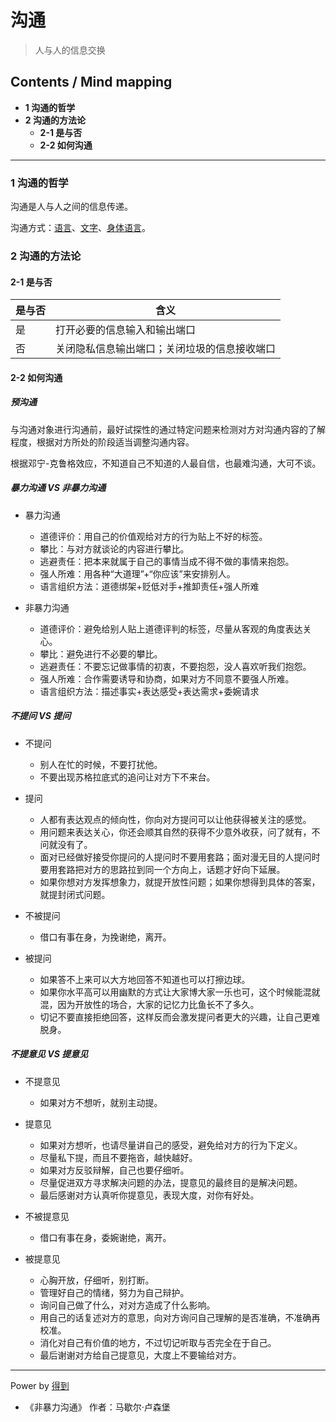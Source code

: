 # 沟通
> 人与人的信息交换

## Contents / Mind mapping
- **1 沟通的哲学**
- **2 沟通的方法论**
  - **2-1 是与否**
  - **2-2 如何沟通**

---

### 1 沟通的哲学

沟通是人与人之间的信息传递。

沟通方式：[语言](talk.md "说话")、[文字](writing.md "写作")、[身体语言](body-language.md "身体语言")。



### 2 沟通的方法论

#### 2-1 是与否

|是与否|含义|
|  --  | -- |
|是|打开必要的信息输入和输出端口|
|否|关闭隐私信息输出端口；关闭垃圾的信息接收端口|

#### 2-2 如何沟通

##### 预沟通

与沟通对象进行沟通前，最好试探性的通过特定问题来检测对方对沟通内容的了解程度，根据对方所处的阶段适当调整沟通内容。

根据邓宁-克鲁格效应，不知道自己不知道的人最自信，也最难沟通，大可不谈。

##### 暴力沟通 VS 非暴力沟通

- 暴力沟通
  - 道德评价：用自己的价值观给对方的行为贴上不好的标签。
  - 攀比：与对方就谈论的内容进行攀比。
  - 逃避责任：把本来就属于自己的事情当成不得不做的事情来抱怨。
  - 强人所难：用各种“大道理”+“你应该”来安排别人。
  - 语言组织方法：道德绑架+贬低对手+推卸责任+强人所难

- 非暴力沟通
  - 道德评价：避免给别人贴上道德评判的标签，尽量从客观的角度表达关心。
  - 攀比：避免进行不必要的攀比。
  - 逃避责任：不要忘记做事情的初衷，不要抱怨，没人喜欢听我们抱怨。
  - 强人所难：合作需要诱导和协商，如果对方不同意不要强人所难。
  - 语言组织方法：描述事实+表达感受+表达需求+委婉请求

##### 不提问 VS 提问

- 不提问
  - 别人在忙的时候，不要打扰他。
  - 不要出现苏格拉底式的追问让对方下不来台。

- 提问
  - 人都有表达观点的倾向性，你向对方提问可以让他获得被关注的感觉。
  - 用问题来表达关心，你还会顺其自然的获得不少意外收获，问了就有，不问就没有了。
  - 面对已经做好接受你提问的人提问时不要用套路；面对漫无目的人提问时要用套路把对方的思路拉到同一个方向上，话题才好向下延展。
  - 如果你想对方发挥想象力，就提开放性问题；如果你想得到具体的答案，就提封闭式问题。

- 不被提问
  - 借口有事在身，为挽谢绝，离开。

- 被提问
  - 如果答不上来可以大方地回答不知道也可以打擦边球。
  - 如果你水平高可以用幽默的方式让大家博大家一乐也可，这个时候能混就混，因为开放性的场合，大家的记忆力比鱼长不了多久。
  - 切记不要直接拒绝回答，这样反而会激发提问者更大的兴趣，让自己更难脱身。

##### 不提意见 VS 提意见

- 不提意见
  - 如果对方不想听，就别主动提。

- 提意见
  - 如果对方想听，也请尽量讲自己的感受，避免给对方的行为下定义。
  - 尽量私下提，而且不要拖沓，越快越好。
  - 如果对方反驳辩解，自己也要仔细听。
  - 尽量促进双方寻求解决问题的办法，提意见的最终目的是解决问题。
  - 最后感谢对方认真听你提意见，表现大度，对你有好处。

- 不被提意见
  - 借口有事在身，委婉谢绝，离开。

- 被提意见
  - 心胸开放，仔细听，别打断。
  - 管理好自己的情绪，努力为自己辩护。
  - 询问自己做了什么，对对方造成了什么影响。
  - 用自己的话复述对方的意思，向对方询问自己理解的是否准确，不准确再校准。
  - 消化对自己有价值的地方，不过切记听取与否完全在于自己。
  - 最后谢谢对方给自己提意见，大度上不要输给对方。

---
Power by [得到](https://www.igetget.com)
- 《非暴力沟通》 作者：马歇尔·卢森堡
